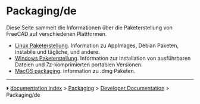 # Packaging/de
Diese Seite sammelt die Informationen über die Paketerstellung von FreeCAD auf verschiedenen Plattformen.

-   [Linux Paketerstellung](Linux_packaging/de.md). Information zu AppImages, Debian Paketen, instabile und tägliche, und andere.
-   [Windows Paketerstellung](Windows_packaging/de.md). Information zur Installation von ausführbaren Dateien und 7z-komprimierten portablen Versionen.
-   [MacOS packaging](MacOS_packaging.md). Information zu .dmg Paketen.



---
⏵ [documentation index](../README.md) > [Packaging](Category_Packaging.md) > [Developer Documentation](Category_Developer%20Documentation.md) > Packaging/de

